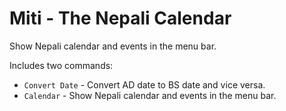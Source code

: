 # Miti - The Nepali Calendar

Show Nepali calendar and events in the menu bar.

Includes two commands:

- `Convert Date` - Convert AD date to BS date and vice versa.
- `Calendar` - Show Nepali calendar and events in the menu bar.
